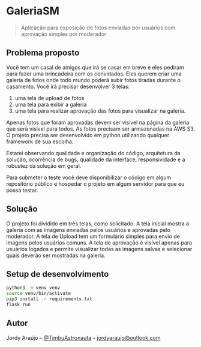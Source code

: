 # GaleriaSM
> Aplicação para exposição de fotos enviadas por usuários com aprovação simples por moderador


## Problema proposto

Você tem um casal de amigos que irá se casar em breve e eles pediram para fazer uma brincadeira com os convidados. Eles querem criar uma galeria de fotos onde todo mundo poderá subir fotos tiradas durante o casamento.
Você irá precisar desenvolver 3 telas:
 1. uma tela de upload de fotos
 2. uma tela para exibir a galeria
 3. uma tela para realizar aprovação das fotos para visualizar na galeria.

Apenas fotos que foram aprovadas devem ser visível na página da galeria que será visível para todos.
As fotos precisam ser armazenadas na AWS S3.
O projeto precisa ser desenvolvido em python utilizando qualquer framework de sua escolha.

Estarei observando qualidade e organização do código, arquitetura da solução, ocorrência de bugs, qualidade da interface, responsividade e a robustez da solução em geral. 

Para submeter o teste você deve disponibilizar o código em algum repositório público e hospedar o projeto em algum servidor para que eu possa testar.


## Solução

O projeto foi dividido em três telas, como solicitado.
A tela inicial mostra a galeria com as imagens enviadas pelos usuários e aprovadas pelo moderador.
A tela de Upload tem um formulário simples para envio de imagens pelos usuários comuns.
A tela de aprovação é visível apenas para usuários logados e permite visualizar todas as imagens salvas e selecionar quais deverão ser mostradas na galeria.


## Setup de desenvolvimento

```sh
python3 -m venv venv
source venv/bin/activate
pip3 install -r requirements.txt
flask run
```  


## Autor

Jordy Araújo – [@TimbuAstronauta](https://twitter.com/TimbuAstronauta) – jordyaraujo@outlook.com